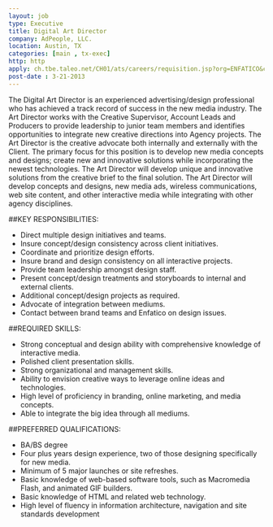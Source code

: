 ```yaml
---
layout: job
type: Executive
title: Digital Art Director
company: AdPeople, LLC.
location: Austin, TX
categories: [main , tx-exec]
http: http
apply: ch.tbe.taleo.net/CH01/ats/careers/requisition.jsp?org=ENFATICO&cws=39&rid=375
post-date : 3-21-2013
---
```


The Digital Art Director is an experienced advertising/design professional who has achieved a track record of success in the new media industry.  The Art Director works with the Creative Supervisor, Account Leads and Producers to provide leadership to junior team members and identifies opportunities to integrate new creative directions into Agency projects. The Art Director is the creative advocate both internally and externally with the Client.  The primary focus for this position is to develop new media concepts and designs; create new and innovative solutions while incorporating the newest technologies.  The Art Director will develop unique and innovative solutions from the creative brief to the final solution.  The Art Director will develop concepts and designs, new media ads, wireless communications, web site content, and other interactive media while integrating with other agency disciplines.

##KEY RESPONSIBILITIES:
* Direct multiple design initiatives and teams.
* Insure concept/design consistency across client initiatives.
* Coordinate and prioritize design efforts.
* Insure brand and design consistency on all interactive projects.
* Provide team leadership amongst design staff.
* Present concept/design treatments and storyboards to internal and external clients.
* Additional concept/design projects as required.
* Advocate of integration between mediums.
* Contact between brand teams and Enfatico on design issues.
 
##REQUIRED SKILLS:
* Strong conceptual and design ability with comprehensive knowledge of interactive media.
* Polished client presentation skills.
* Strong organizational and management skills.
* Ability to envision creative ways to leverage online ideas and technologies.
* High level of proficiency in branding, online marketing, and media concepts.
* Able to integrate the big idea through all mediums.
 
##PREFERRED QUALIFICATIONS:
* BA/BS degree
* Four plus years design experience, two of those designing specifically for new media.
* Minimum of 5 major launches or site refreshes.
* Basic knowledge of web-based software tools, such as Macromedia Flash, and animated GIF builders.
* Basic knowledge of HTML and related web technology.
* High level of fluency in information architecture, navigation and site standards development